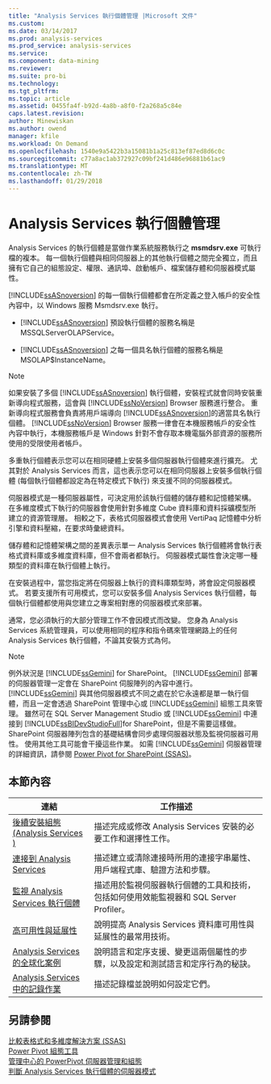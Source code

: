 ```yaml
---
title: "Analysis Services 執行個體管理 |Microsoft 文件"
ms.custom: 
ms.date: 03/14/2017
ms.prod: analysis-services
ms.prod_service: analysis-services
ms.service: 
ms.component: data-mining
ms.reviewer: 
ms.suite: pro-bi
ms.technology: 
ms.tgt_pltfrm: 
ms.topic: article
ms.assetid: 0455fa4f-b92d-4a8b-a8f0-f2a268a5c84e
caps.latest.revision: 
author: Minewiskan
ms.author: owend
manager: kfile
ms.workload: On Demand
ms.openlocfilehash: 1540e9a5422b3a15081b1a25c813ef87ed8d6c0c
ms.sourcegitcommit: c77a8ac1ab372927c09bf241d486e96881b61ac9
ms.translationtype: MT
ms.contentlocale: zh-TW
ms.lasthandoff: 01/29/2018
---
```

# <a name="analysis-services-instance-management"></a>Analysis Services 執行個體管理

  Analysis Services 的執行個體是當做作業系統服務執行之 **msmdsrv.exe** 可執行檔的複本。 每一個執行個體與相同伺服器上的其他執行個體之間完全獨立，而且擁有它自己的組態設定、權限、通訊埠、啟動帳戶、檔案儲存體和伺服器模式屬性。  
  
 [!INCLUDE[ssASnoversion](../../includes/ssasnoversion-md.md)] 的每一個執行個體都會在所定義之登入帳戶的安全性內容中，以 Windows 服務 Msmdsrv.exe 執行。  
  
-   [!INCLUDE[ssASnoversion](../../includes/ssasnoversion-md.md)] 預設執行個體的服務名稱是 MSSQLServerOLAPService。  
  
-   [!INCLUDE[ssASnoversion](../../includes/ssasnoversion-md.md)] 之每一個具名執行個體的服務名稱是 MSOLAP$InstanceName。  
  
> [!NOTE]  
>  如果安裝了多個 [!INCLUDE[ssASnoversion](../../includes/ssasnoversion-md.md)] 執行個體，安裝程式就會同時安裝重新導向程式服務，這會與 [!INCLUDE[ssNoVersion](../../includes/ssnoversion-md.md)] Browser 服務進行整合。 重新導向程式服務會負責將用戶端導向 [!INCLUDE[ssASnoversion](../../includes/ssasnoversion-md.md)]的適當具名執行個體。 [!INCLUDE[ssNoVersion](../../includes/ssnoversion-md.md)] Browser 服務一律會在本機服務帳戶的安全性內容中執行，本機服務帳戶是 Windows 針對不會存取本機電腦外部資源的服務所使用的受限使用者帳戶。  
  
 多重執行個體表示您可以在相同硬體上安裝多個伺服器執行個體來進行擴充。 尤其對於 Analysis Services 而言，這也表示您可以在相同伺服器上安裝多個執行個體 (每個執行個體都設定為在特定模式下執行) 來支援不同的伺服器模式。  
  
 伺服器模式是一種伺服器屬性，可決定用於該執行個體的儲存體和記憶體架構。 在多維度模式下執行的伺服器會使用針對多維度 Cube 資料庫和資料採礦模型所建立的資源管理層。 相較之下，表格式伺服器模式會使用 VertiPaq 記憶體中分析引擎和資料壓縮，在要求時彙總資料。  
  
 儲存體和記憶體架構之間的差異表示單一 Analysis Services 執行個體將會執行表格式資料庫或多維度資料庫，但不會兩者都執行。 伺服器模式屬性會決定哪一種類型的資料庫在執行個體上執行。  
  
 在安裝過程中，當您指定將在伺服器上執行的資料庫類型時，將會設定伺服器模式。 若要支援所有可用模式，您可以安裝多個 Analysis Services 執行個體，每個執行個體都使用與您建立之專案相對應的伺服器模式來部署。  
  
 通常，您必須執行的大部分管理工作不會因模式而改變。 您身為 Analysis Services 系統管理員，可以使用相同的程序和指令碼來管理網路上的任何 Analysis Services 執行個體，不論其安裝方式為何。  
  
> [!NOTE]  
>  例外狀況是 [!INCLUDE[ssGemini](../../includes/ssgemini-md.md)] for SharePoint。 [!INCLUDE[ssGemini](../../includes/ssgemini-md.md)] 部署的伺服器管理一定會在 SharePoint 伺服陣列的內容中進行。 [!INCLUDE[ssGemini](../../includes/ssgemini-md.md)] 與其他伺服器模式不同之處在於它永遠都是單一執行個體，而且一定會透過 SharePoint 管理中心或 [!INCLUDE[ssGemini](../../includes/ssgemini-md.md)] 組態工具來管理。 雖然可在 SQL Server Management Studio 或 [!INCLUDE[ssGemini](../../includes/ssgemini-md.md)] 中連接到 [!INCLUDE[ssBIDevStudioFull](../../includes/ssbidevstudiofull-md.md)]for SharePoint，但是不需要這樣做。 SharePoint 伺服器陣列包含的基礎結構會同步處理伺服器狀態及監視伺服器可用性。 使用其他工具可能會干擾這些作業。 如需 [!INCLUDE[ssGemini](../../includes/ssgemini-md.md)] 伺服器管理的詳細資訊，請參閱 [Power Pivot for SharePoint &#40;SSAS&#41;](../../analysis-services/power-pivot-sharepoint/power-pivot-for-sharepoint-ssas.md)。  
  
## <a name="in-this-section"></a>本節內容  
  
|連結|工作描述|  
|----------|----------------------|  
|[後續安裝組態 &#40;Analysis Services &#41;](../../analysis-services/instances/post-install-configuration-analysis-services.md)|描述完成或修改 Analysis Services 安裝的必要工作和選擇性工作。|  
|[連接到 Analysis Services](../../analysis-services/instances/connect-to-analysis-services.md)|描述建立或清除連接時所用的連接字串屬性、用戶端程式庫、驗證方法和步驟。|  
|[監視 Analysis Services 執行個體](../../analysis-services/instances/monitor-an-analysis-services-instance.md)|描述用於監視伺服器執行個體的工具和技術，包括如何使用效能監視器和 SQL Server Profiler。|  
|[高可用性與延展性](../../analysis-services/instances/high-availability-and-scalability-in-analysis-services.md)|說明提高 Analysis Services 資料庫可用性與延展性的最常用技術。 |  
|[Analysis Services 的全球化案例](../../analysis-services/globalization-scenarios-for-analysis-services.md)|說明語言和定序支援、變更這兩個屬性的步驟，以及設定和測試語言和定序行為的秘訣。|  
|[Analysis Services 中的記錄作業](../../analysis-services/instances/log-operations-in-analysis-services.md)|描述記錄檔並說明如何設定它們。|  
  
  
## <a name="see-also"></a>另請參閱  
 [比較表格式和多維度解決方案 &#40;SSAS&#41;](../../analysis-services/comparing-tabular-and-multidimensional-solutions-ssas.md)   
 [Power Pivot 組態工具](../../analysis-services/power-pivot-sharepoint/power-pivot-configuration-tools.md)   
 [管理中心的 PowerPivot 伺服器管理和組態](../../analysis-services/power-pivot-sharepoint/power-pivot-server-administration-and-configuration-in-central-administration.md)   
 [判斷 Analysis Services 執行個體的伺服器模式](../../analysis-services/instances/determine-the-server-mode-of-an-analysis-services-instance.md)  
  
  
